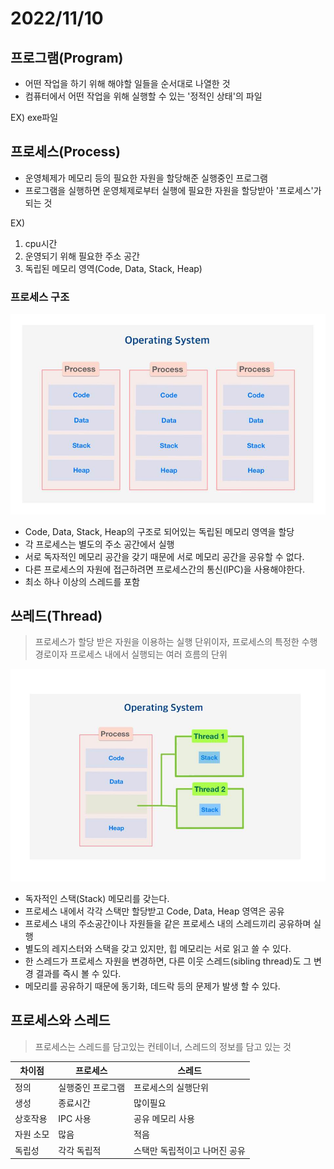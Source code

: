 # 2022/11/10

## 프로그램(Program)

- 어떤 작업을 하기 위해 해야할 일들을 순서대로 나열한 것
- 컴퓨터에서 어떤 작업을 위해 실행할 수 있는 '정적인 상태'의 파일

EX) exe파일

## 프로세스(Process)

- 운영체제가 메모리 등의 필요한 자원을 할당해준 실행중인 프로그램
- 프로그램을 실행하면 운영체제로부터 실행에 필요한 자원을 할당받아 '프로세스'가 되는 것

EX)
1. cpu시간
2. 운영되기 위해 필요한 주소 공간
3. 독립된 메모리 영역(Code, Data, Stack, Heap)

### 프로세스 구조
![img.png](../../Img/PROCESS.png)

- Code, Data, Stack, Heap의 구조로 되어있는 독립된 메모리 영역을 할당
- 각 프로세스는 별도의 주소 공간에서 실행
- 서로 독자적인 메모리 공간을 갖기 때문에 서로 메모리 공간을 공유할 수 없다.
- 다른 프로세스의 자원에 접근하려면 프로세스간의 통신(IPC)을 사용해야한다.
- 최소 하나 이상의 스레드를 포함

##  쓰레드(Thread)

> 프로세스가 할당 받은 자원을 이용하는 실행 단위이자, 프로세스의 특정한 수행 경로이자 프로세스 내에서 실행되는 여러 흐름의 단위

![img.png](../../Img/thread.png)

- 독자적인 스택(Stack) 메모리를 갖는다.
- 프로세스 내에서 각각 스택만 할당받고 Code, Data, Heap 영역은 공유
- 프로세스 내의 주소공간이나 자원들을 같은 프로세스 내의 스레드끼리 공유하며 실행
- 별도의 레지스터와 스택을 갖고 있지만, 힙 메모리는 서로 읽고 쓸 수 있다.
- 한 스레드가 프로세스 자원을 변경하면, 다른 이웃 스레드(sibling thread)도 그 변경 결과를 즉시 볼 수 있다.
- 메모리를 공유하기 때문에 동기화, 데드락 등의 문제가 발생 할 수 있다.


## 프로세스와 스레드

> 프로세스는 스레드를 담고있는 컨테이너, 스레드의 정보를 담고 있는 것

| 차이점   |프로세스|스레드|
|-------|---|---|
| 정의    |실행중인 프로그램|프로세스의 실행단위|
| 생성    |종료시간|많이필요|적게필요|
| 상호작용  |IPC 사용|공유 메모리 사용|
| 자원 소모 |많음|적음|
| 독립성   |각각 독립적|스택만 독립적이고 나머진 공유|